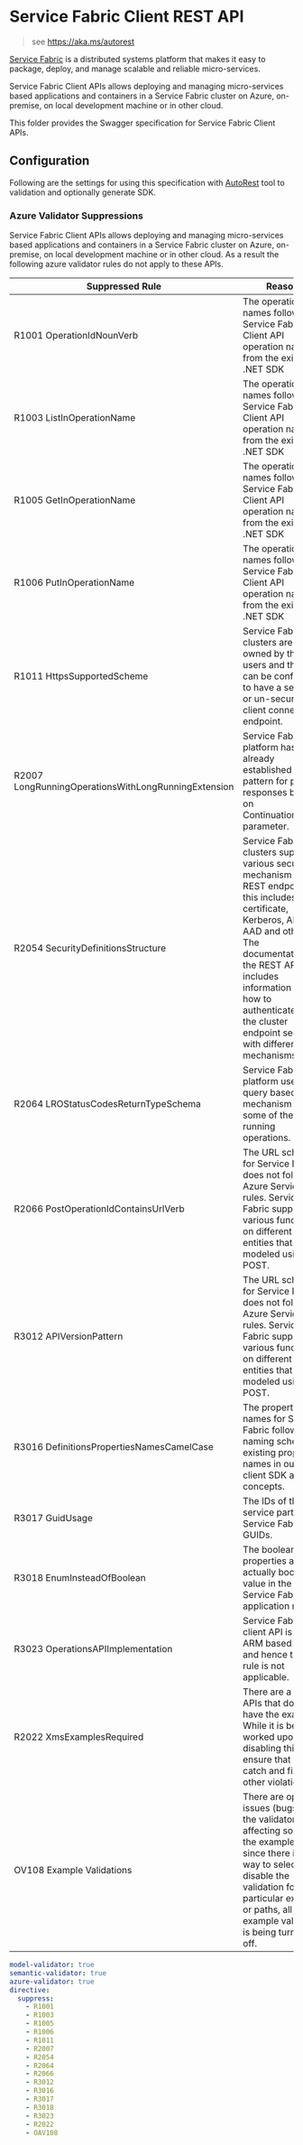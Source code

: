 # Service Fabric Client REST API 

> see https://aka.ms/autorest

[Service Fabric](http://aka.ms/ServiceFabric) is a distributed systems platform that makes it easy to package, deploy, and manage scalable and reliable micro-services. 

Service Fabric Client APIs allows deploying and managing micro-services based applications and containers in a Service Fabric cluster on Azure, on-premise, on local development machine or in other cloud.

This folder provides the Swagger specification for Service Fabric Client APIs.

## Configuration
Following are the settings for using this specification with [AutoRest](https://aka.ms/autorest) tool to validation and optionally generate SDK.

### Azure Validator Suppressions
Service Fabric Client APIs allows deploying and managing micro-services based applications and containers in a Service Fabric cluster on Azure, on-premise, on local development machine or in other cloud. As a result the following azure validator rules do not apply to these APIs.

Suppressed Rule | Reason
----------------|--------
R1001 OperationIdNounVerb | The operation names follow the Service Fabric Client API operation names from the existing .NET SDK
R1003 ListInOperationName | The operation names follow the Service Fabric Client API operation names from the existing .NET SDK
R1005 GetInOperationName | The operation names follow the Service Fabric Client API operation names from the existing .NET SDK
R1006 PutInOperationName | The operation names follow the Service Fabric Client API operation names from the existing .NET SDK
R1011 HttpsSupportedScheme | Service Fabric clusters are owned by the users and they can be configured to have a secure or un-secure client connection endpoint. 
R2007 LongRunningOperationsWithLongRunningExtension | Service Fabric platform has already established pattern for paged responses based on ContinuationToken parameter. 
R2054 SecurityDefinitionsStructure | Service Fabric clusters support various security mechanism for the REST endpoint, this includes certificate, Kerberos, AD, AAD and others. The documentation for the REST API includes information on how to authenticate to the cluster endpoint secured with different mechanisms. 
R2064 LROStatusCodesReturnTypeSchema | Service Fabric platform uses query based mechanism for some of the long running operations.
R2066 PostOperationIdContainsUrlVerb | The URL scheme for Service Fabric does not follow Azure Service rules. Service Fabric supports various functions on different entities that are modeled using POST.
R3012 APIVersionPattern | The URL scheme for Service Fabric does not follow Azure Service rules. Service Fabric supports various functions on different entities that are modeled using POST.
R3016 DefinitionsPropertiesNamesCamelCase | The property names for Service Fabric follow the naming scheme of existing property names in our client SDK and concepts. 
R3017 GuidUsage | The IDs of the service partition in Service Fabric are GUIDs. 
R3018 EnumInsteadOfBoolean | The boolean properties are actually boolean value in the Service Fabric's application model.
R3023 OperationsAPIImplementation | Service Fabric client API is not an ARM based API and hence this rule is not applicable.
R2022 XmsExamplesRequired  | There are a lot of APIs that does not have the example. While it is being worked upon disabling this to ensure that we catch and fix other violations
OV108 Example Validations | There are open issues (bugs) in the validator affecting some of the examples and since there is no way to selectively disable the validation for a particular example or paths, all of the example validation is being turned off.

```yaml
model-validator: true 
semantic-validator: true
azure-validator: true
directive:
  suppress:
    - R1001
    - R1003
    - R1005
    - R1006
    - R1011
    - R2007
    - R2054 
    - R2064
    - R2066
    - R3012
    - R3016
    - R3017
    - R3018
    - R3023
    - R2022
    - OAV108 
```

